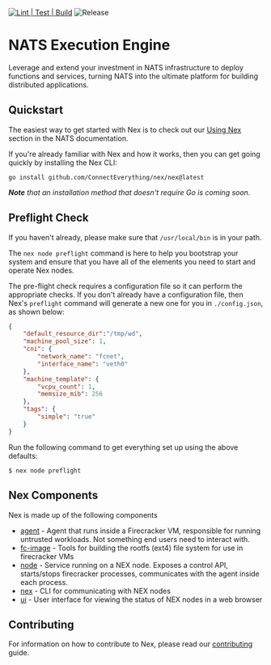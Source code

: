 [![Lint | Test | Build](https://github.com/ConnectEverything/nex/actions/workflows/build.yml/badge.svg)](https://github.com/ConnectEverything/nex/actions/workflows/build.yml)
![Release](https://github.com/ConnectEverything/nex/actions/workflows/release.yml/badge.svg)

# NATS Execution Engine
Leverage and extend your investment in NATS infrastructure to deploy functions and services, turning NATS into the ultimate platform for building distributed applications.

## Quickstart
The easiest way to get started with Nex is to check out our [Using Nex](https://docs.nats.io/using-nats/nex) section in the NATS documentation.

If you're already familiar with Nex and how it works, then you can get going quickly by installing the Nex CLI:

```
go install github.com/ConnectEverything/nex/nex@latest
```

_**Note** that an installation method that doesn't require Go is coming soon._

## Preflight Check

If you haven't already, please make sure that `/usr/local/bin` is in your path. 

The `nex node preflight` command is here to help you bootstrap your system and ensure that you have all of the elements you need to start and operate Nex nodes.

The pre-flight check requires a configuration file so it can perform the appropriate checks. If you don't already have a configuration file, then Nex's `preflight` command will generate a new one for you in `./config.json`, as shown below:

```json
{
    "default_resource_dir":"/tmp/wd",
    "machine_pool_size": 1,
    "cni": {
        "network_name": "fcnet",
        "interface_name": "veth0"
    },
    "machine_template": {
        "vcpu_count": 1,
        "memsize_mib": 256
    },
    "tags": {
        "simple": "true"
    }
}
```

Run the following command to get everything set up using the above defaults:

```
$ nex node preflight
```

## Nex Components
Nex is made up of the following components

* [agent](./agent) - Agent that runs inside a Firecracker VM, responsible for running untrusted workloads. Not something end users need to interact with.
* [fc-image](./agent/fc-image/) - Tools for building the rootfs (ext4) file system for use in firecracker VMs
* [node](./internal/node) - Service running on a NEX node. Exposes a control API, starts/stops firecracker processes, communicates with the agent inside each process.
* [nex](./nex) - CLI for communicating with NEX nodes
* [ui](./ui) - User interface for viewing the status of NEX nodes in a web browser

## Contributing
For information on how to contribute to Nex, please read our [contributing](./CONTRIBUTING.md) guide.
